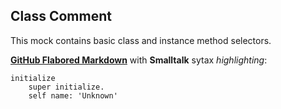 ## Class Comment

This mock contains basic class and instance method selectors.

 [**GitHub Flabored Markdown**][1] with **Smalltalk** sytax *highlighting*:

```Smalltalk
initialize
	super initialize.
	self name: 'Unknown'
```

[1]: http://github.github.com/github-flavored-markdown/